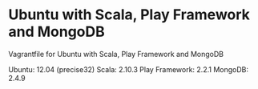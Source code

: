 Ubuntu with Scala, Play Framework and MongoDB
=============================================

Vagrantfile for Ubuntu with Scala, Play Framework and MongoDB

Ubuntu: 12.04 (precise32)
Scala: 2.10.3
Play Framework: 2.2.1
MongoDB: 2.4.9
